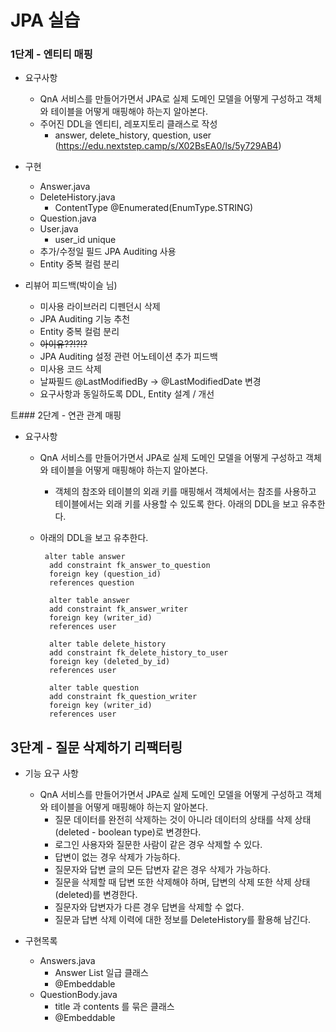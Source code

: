 # JPA 실습
### 1단계 - 엔티티 매핑
* 요구사항
  * QnA 서비스를 만들어가면서 JPA로 실제 도메인 모델을 어떻게 구성하고 객체와 테이블을 어떻게 매핑해야 하는지 알아본다.
  * 주어진 DDL을 엔티티, 레포지토리 클래스로 작성
    * answer, delete_history, question, user
      (https://edu.nextstep.camp/s/X02BsEA0/ls/5y729AB4)


* 구현
  * Answer.java
  * DeleteHistory.java
    * ContentType @Enumerated(EnumType.STRING)
  * Question.java
  * User.java
    * user_id unique
  * 추가/수정일 필드 JPA Auditing 사용
  * Entity 중복 컬럼 분리


* 리뷰어 피드백(박이슬 님)
  * 미사용 라이브러리 디펜던시 삭제
  * JPA Auditing 기능 추천
  * Entity 중복 컬럼 분리
  * ~~아이유??!?!?~~
  * JPA Auditing 설정 관련 어노테이션 추가 피드백
  * 미사용 코드 삭제
  * 날짜필드 @LastModifiedBy -> @LastModifiedDate 변경 
  * 요구사항과 동일하도록 DDL, Entity 설계 / 개선  

트### 2단계 - 연관 관계 매핑 
* 요구사항 
  * QnA 서비스를 만들어가면서 JPA로 실제 도메인 모델을 어떻게 구성하고 객체와 테이블을 어떻게 매핑해야 하는지 알아본다.
    * 객체의 참조와 테이블의 외래 키를 매핑해서 객체에서는 참조를 사용하고 테이블에서는 외래 키를 사용할 수 있도록 한다.
      아래의 DDL을 보고 유추한다.

  * 아래의 DDL을 보고 유추한다.
    <pre><code> alter table answer
      add constraint fk_answer_to_question
      foreign key (question_id)
      references question
      
      alter table answer
      add constraint fk_answer_writer
      foreign key (writer_id)
      references user
      
      alter table delete_history
      add constraint fk_delete_history_to_user
      foreign key (deleted_by_id)
      references user
      
      alter table question
      add constraint fk_question_writer
      foreign key (writer_id)
      references user</code></pre>

## 3단계 - 질문 삭제하기 리팩터링
* 기능 요구 사항
  * QnA 서비스를 만들어가면서 JPA로 실제 도메인 모델을 어떻게 구성하고 객체와 테이블을 어떻게 매핑해야 하는지 알아본다.
    * 질문 데이터를 완전히 삭제하는 것이 아니라 데이터의 상태를 삭제 상태(deleted - boolean type)로 변경한다.
    * 로그인 사용자와 질문한 사람이 같은 경우 삭제할 수 있다.
    * 답변이 없는 경우 삭제가 가능하다.
    * 질문자와 답변 글의 모든 답변자 같은 경우 삭제가 가능하다.
    * 질문을 삭제할 때 답변 또한 삭제해야 하며, 답변의 삭제 또한 삭제 상태(deleted)를 변경한다.
    * 질문자와 답변자가 다른 경우 답변을 삭제할 수 없다.
    * 질문과 답변 삭제 이력에 대한 정보를 DeleteHistory를 활용해 남긴다.

* 구현목록
  * Answers.java
    * Answer List 일급 클래스
    * @Embeddable 
  * QuestionBody.java
    * title 과 contents 를 묶은 클래스 
    * @Embeddable
